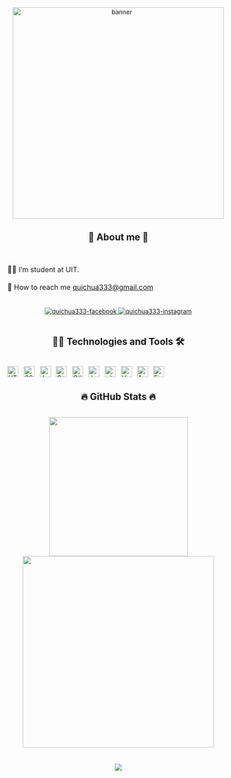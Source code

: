 <!-- Trungquandev -->
<!-- <a href="#" target="_blank">
  <img src="svg/trungquandev.svg" width="1200" alt="trungquandev-official" />
</a> -->
<div align="center">
<a target="_blank" rel="noopener noreferrer nofollow"><img alt="banner" style="width: 50vw; max-width: 100%;" src="https://media.tenor.com/qJ5evVs-_uUAAAAC/coding.gif"></a>
</div>
<h2 align="center">🌟 About me 🌟</h2>
<br>
<p dir="auto" style="font-size: 16px !important">👨‍🎓 I’m student at UIT. <br><br> 📧 How to reach me <a href="mailto:quichua333@gmail.com">quichua333@gmail.com</a><br><br></p>
<div align="center">
  <a href="https://facebook.com/quichua333" target="_blank">
    <img src="https://img.icons8.com/bubbles/100/000000/facebook-new.png" alt="quichua333-facebook" />
  </a>
  <a href="https://instagram.com/quichua333" target="_blank">
    <img src="https://img.icons8.com/bubbles/100/000000/instagram.png" alt="quichua333-instagram" />
  </a>

</div>
<br>

<h2 align="center">🧑‍💻 Technologies and Tools 🛠</h2>
<br>
<!-- https://simpleicons.org/ -->
<span><img src="https://img.shields.io/badge/HTML5-282C34?logo=html5&logoColor=E34F26" alt="HTML5 logo" title="HTML5" height="25" /></span>
&nbsp;
<span><img src="https://img.shields.io/badge/CSS3-282C34?logo=css3&logoColor=1572B6" alt="CSS3 logo" title="CSS3" height="25" /></span>
&nbsp;
<span><img src="https://img.shields.io/badge/JavaScript-282C34?logo=javascript&logoColor=F7DF1E" alt="JavaScript logo" title="JavaScript" height="25" /></span>
&nbsp;
<span><img src="https://img.shields.io/badge/C++-282C34?logo=cplusplus&logoColor=00599C" alt="C++ logo" title="C++" height="25" /></span>
&nbsp;
<span><img src="https://img.shields.io/badge/C%23-282C34?logo=csharp&logoColor=903ba7" alt="C# logo" title="C#" height="25" /></span>
&nbsp;
<span><img src="https://img.shields.io/badge/-Java-000?&logo=Java" alt="Java logo" title="Java" height="25" /></span>
&nbsp;
<span><img src="https://img.shields.io/badge/git-282C34?logo=git&logoColor=F05032" alt="git logo" title="git" height="25" /></span>
&nbsp;
<span><img src="https://img.shields.io/badge/VS%20Code-282C34?logo=visual-studio-code&logoColor=007ACC" alt="Visual Studio Code logo" title="Visual Studio Code" height="25" /></span>
&nbsp;
<span><img src="https://img.shields.io/badge/Android%20Studio-282C34?logo=android&logoColor=3DDC84" alt="Android Studio logo" title="Visual Studio Code" height="25" /></span>
&nbsp;
<span><img src="https://img.shields.io/badge/Firebase-282C34?logo=firebase&logoColor=FFCA28" alt="Firebase logo" title="Firebase" height="25" /></span>
&nbsp;


<br>
<h2 align="center">🔥 GitHub Stats 🔥</h2>
<!-- https://github.com/anuraghazra/github-readme-stats -->
<br>
<div align=center>
<div align=center> 
   <a href="#" title="QuiChua333">
    <img width="315" src="https://github-readme-stats.vercel.app/api/top-langs/?username=QuiChua333&hide=c%23,powershell,Mathematica,Ruby,Objective-C,Objective-C%2b%2b,Cuda&title_color=61dafb&text_color=ffffff&icon_color=61dafb&bg_color=20232a&langs_count=8&layout=compact&border_color=61dafb&hide_border=true" />  
  </a>
    <img  width="434" src="https://github-readme-stats.vercel.app/api?username=QuiChua333&show_icons=true&theme=react&border_color=61dafb&hide_border=true" />
  </a>
  
</div>
<br>

<div style="margin-top:20px">
<a href="#"><img src="https://github-readme-streak-stats.herokuapp.com/?user=QuiChua333&theme=dark&hide_border=true" style="max-width: 100%;"></a>
</div>


</div>

<br>





